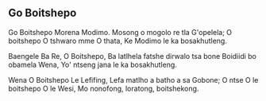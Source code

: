 ## Go Boitshepo

Go Boitshepo Morena Modimo.
Mosong o mogolo re tla G'opelela;
O boitshepo O tshwaro mme O thata,
Ke Modimo le ka bosakhutleng.

Baengele Ba Re, O Boitshepo,
Ba latlhela fatshe dirwalo tsa bone
Boidiidi bo obamela Wena,
Yo' ntseng jana le ka bosakhutleng.

Wena O Boitshepo Le Lefifing,
Lefa matlho a batho a sa Gobone;
O ntse O le boitshepo O le Wesi,
Mo nonofong, loratong, boitshekong.


